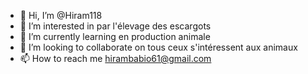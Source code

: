 - 👋 Hi, I’m @Hiram118
- 👀 I’m interested in par l'élevage des escargots
- 🌱 I’m currently learning en production animale
- 💞️ I’m looking to collaborate on tous ceux s'intéressent aux animaux
- 📫 How to reach me hirambabio61@gmail.com
<!---
Hiram118/Hiram118 is a ✨ special ✨ repository because its `README.md` (this file) appears on your GitHub profile.
You can click the Preview link to take a look at your changes.
--->
